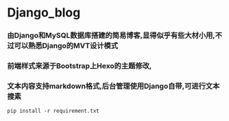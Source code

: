 # Django_blog

### 由Django和MySQL数据库搭建的简易博客,显得似乎有些大材小用,不过可以熟悉Django的MVT设计模式
### 前端样式来源于Bootstrap上Hexo的主题修改,
### 文本内容支持markdown格式,后台管理使用Django自带,可进行文本搜素

`pip install -r requirement.txt`




